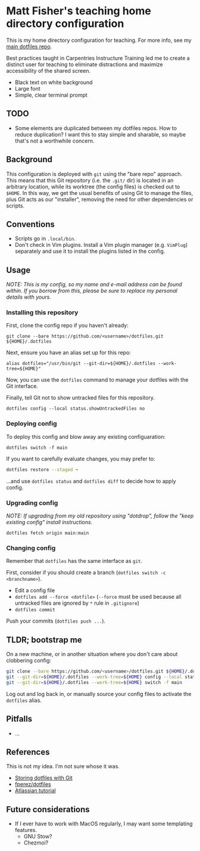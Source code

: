 # Matt Fisher's teaching home directory configuration

This is my home directory configuration for teaching. For more info, see my [main
dotfiles repo](https://github.com/mfisher87/dotfiles).

Best practices taught in Carpentries Instructure Training led me to create a distinct
user for teaching to eliminate distractions and maximize accessibility of the shared
screen.

* Black text on white background
* Large font
* Simple, clear terminal prompt

## TODO

* Some elements are duplicated between my dotfiles repos. How to reduce duplication? I
  want this to stay simple and sharable, so maybe that's not a worthwhile concern.


## Background

This configuration is deployed with `git` using the "bare repo" approach. This
means that this Git repository (i.e. the `.git/` dir) is located in an
arbitrary location, while its worktree (the config files) is checked out to
`$HOME`. In this way, we get the usual benefits of using Git to manage the
files, plus Git acts as our "installer", removing the need for other
dependencies or scripts.


## Conventions

* Scripts go in `.local/bin`.
* Don't check in Vim plugins. Install a Vim plugin manager (e.g. `VimPlug`)
  separately and use it to install the plugins listed in the config.


## Usage

*NOTE: This is my config, so my name and e-mail address can be found within. If
you borrow from this, please be sure to replace my personal details with yours.*


### Installing this repository

First, clone the config repo if you haven't already:

```
git clone --bare https://github.com/<username>/dotfiles.git ${HOME}/.dotfiles
```

Next, ensure you have an alias set up for this repo:

```
alias dotfiles="/usr/bin/git --git-dir=${HOME}/.dotfiles --work-tree=${HOME}"
```

Now, you can use the `dotfiles` command to manage your dotfiles with the Git
interface.

Finally, tell Git not to show untracked files for this repository.

```
dotfiles config --local status.showUntrackedFiles no
```


### Deploying config

To deploy this config and blow away any existing configuaration:

```
dotfiles switch -f main
```

If you want to carefully evaluate changes, you may prefer to:

```bash
dotfiles restore --staged ~
```

...and use `dotfiles status` and `dotfiles diff` to decide how to apply config.


### Upgrading config

*NOTE: If upgrading from my old repository using "dotdrop", follow the "keep
existing config" install instructions.*

```
dotfiles fetch origin main:main
```


### Changing config

Remember that `dotfiles` has the same interface as `git`.

First, consider if you should create a branch (`dotfiles switch -c <branchname>`).

* Edit a config file
* `dotfiles add --force <dotfile>` (`--force` must be used because all
  untracked files are ignored by `*` rule in `.gitignore`)
* `dotfiles commit`

Push your commits (`dotfiles push ...`).


## TLDR; bootstrap me

On a new machine, or in another situation where you don't care about clobbering config:

```bash
git clone --bare https://github.com/<username>/dotfiles.git ${HOME}/.dotfiles
git --git-dir=${HOME}/.dotfiles --work-tree=${HOME} config --local status.showUntrackedFiles no
git --git-dir=${HOME}/.dotfiles --work-tree=${HOME} switch -f main
```

Log out and log back in, or manually source your config files to activate the
`dotfiles` alias.


## Pitfalls

* ...


## References

This is not my idea. I'm not sure whose it was.

* [Storing dotfiles with Git](https://web.archive.org/web/20221130142525/https://engineeringwith.kalkayan.io/series/developer-experience/storing-dotfiles-with-git-this-is-the-way/)
* [fperez/dotfiles](https://github.com/fperez/dotfiles/blob/main/.README.md)
* [Atlassian tutorial](https://www.atlassian.com/git/tutorials/dotfiles)


## Future considerations

* If I ever have to work with MacOS regularly, I may want some templating features.
    * GNU Stow?
    * Chezmoi?
